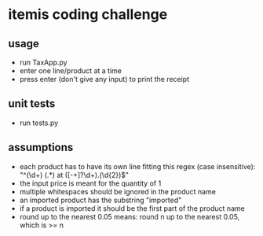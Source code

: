 # itemis coding challenge

usage
-----
- run TaxApp.py
- enter one line/product at a time
- press enter (don't give any input) to print the receipt

unit tests
-----
- run tests.py

assumptions
-----
- each product has to have its own line fitting this regex (case insensitive): "^(\d+) (.*) at ([-+]?\d+)\.(\d{2})$"
- the input price is meant for the quantity of 1
- multiple whitespaces should be ignored in the product name
- an imported product has the substring "imported"
- if a product is imported it should be the first part of the product name
- round up to the nearest 0.05 means:
  round n up to the nearest 0.05, which is >= n

